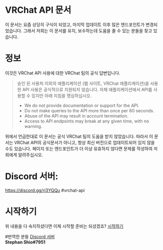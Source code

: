 # VRChat API 문서

이 문서는 요즘 상당히 구식이 되었고, 마지막 업데이트 이후 많은 엔드포인트가 변경되었습니다. 그래서 저희는 이 문서를 유지, 보수하는데 도움을 줄 수 있는 분들을 찾고 있습니다.

# 정보

이것은 VRChat API 사용에 대한 VRChat 팀의 공식 답변입니다.

> 승인 된 사용처 이외의 애플리케이션 (웹 사이트, VRChat 애플리케이션)을 사용한 API 사용은 공식적으로 지원되지 않습니다. 자체 애플리케이션에서 API를 사용할 수 있지만 아래 지침을 명심하십시오.
> * We do not provide documentation or support for the API.
> * Do not make queries to the API more than once per 60 seconds.
> * Abuse of the API may result in account termination.
> * Access to API endpoints may break at any given time, with no warning.

위에서 언급한대로 이 문서는 공식 VRChat 팀의 도움을 받지 않았습니다. 
따라서 이 문서는 VRChat API의 공식문서가 아니고, 
항상 최신 버전으로 업데이트되어 있지 않을 수도 있습니다. 
페이지 또는 엔드포인트가 더 이상 유효하지 않다면 문제를 
작성하여 저희에게 알려주십시오.
  
# Discord 서버:

https://discord.gg/rj3YQQu #vrchat-api

# 시작하기

위 내용을 다 숙지하셨다면 이제 시작할 준비는 되셨겠죠?
[시작하기](GettingStarted.md)

#번역한 분들
[Discord 서버](https://discord.gg/tavnBBZ)  
**Stephan Shio#7951**
